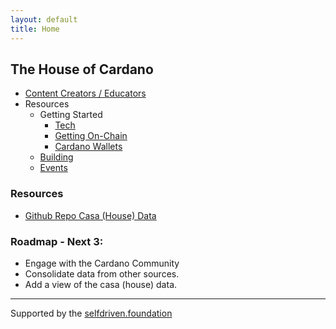 ```yaml
---
layout: default
title: Home
---
```


## The House of Cardano 

- [Content Creators / Educators](/creators/education/)
- Resources
    - Getting Started
        - [Tech](https://www.cardano.build/#new-to-cardano)
        - [Getting On-Chain](https://www.selfdriven.support/guides/getting-on-chain/)
        - [Cardano Wallets](https://cardanowallets.io)
    - [Building](https://cardano.build)
    - [Events](https://cardano.events)

### Resources
- [Github Repo Casa (House) Data](https://github.com/selfdriven-octo/cardano-casa/tree/main/data)

### Roadmap - Next 3:
- Engage with the Cardano Community
- Consolidate data from other sources.
- Add a view of the casa (house) data.

---
Supported by the [selfdriven.foundation](https://selfdriven.foundation)